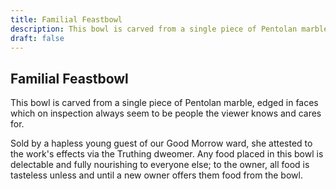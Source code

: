 ```yaml
---
title: Familial Feastbowl
description: This bowl is carved from a single piece of Pentolan marble, edged in faces which on inspection always seem to be people the viewer knows and cares for....
draft: false
---
```


## Familial Feastbowl

This bowl is carved from a single piece of Pentolan marble, edged in faces which on inspection always seem to be people the viewer knows and cares for.

Sold by a hapless young guest of our Good Morrow ward, she attested to the work's effects via the Truthing dweomer. Any food placed in this bowl is delectable and fully nourishing to everyone else; to the owner, all food is tasteless unless and until a new owner offers them food from the bowl.
